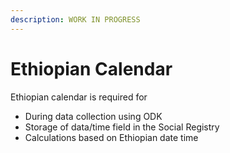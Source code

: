 ```yaml
---
description: WORK IN PROGRESS
---
```


# Ethiopian Calendar

Ethiopian calendar is required for

* During data collection using ODK
* Storage of data/time field in the Social Registry
* Calculations based on Ethiopian date time
